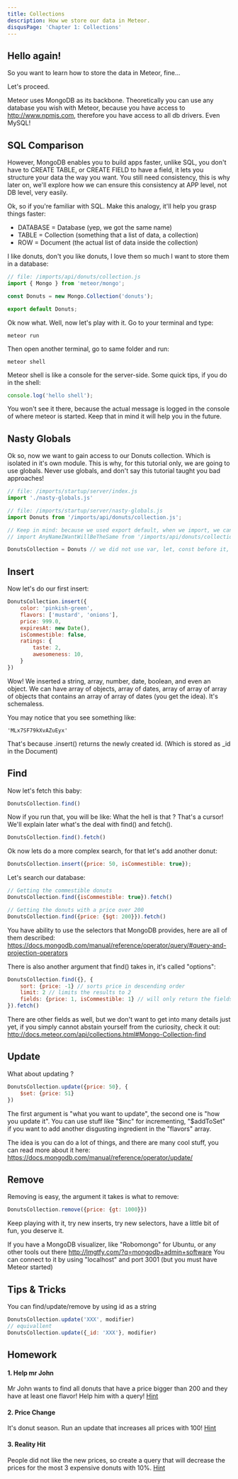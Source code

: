 ```yaml
---
title: Collections
description: How we store our data in Meteor.
disqusPage: 'Chapter 1: Collections'
---
```


## Hello again!
So you want to learn how to store the data in Meteor, fine...

Let's proceed.

Meteor uses MongoDB as its backbone. Theoretically you can use any database you wish with Meteor, because
you have access to http://www.npmjs.com, therefore you have access to all db drivers. Even MySQL!
 

## SQL Comparison
However, MongoDB enables you to build apps faster, unlike SQL, you don't have to CREATE TABLE, or CREATE FIELD to have a field,
it lets you structure your data the way you want. You still need consistency, this is why later on,
we'll explore how we can ensure this consistency at APP level, not DB level, very easily.

Ok, so if you're familiar with SQL. Make this analogy, it'll help you grasp things faster:
- DATABASE = Database (yep, we got the same name)
- TABLE = Collection (something that a list of data, a collection)
- ROW = Document (the actual list of data inside the collection)

I like donuts, don't you like donuts, I love them so much I want to store them in a database:

```js
// file: /imports/api/donuts/collection.js
import { Mongo } from 'meteor/mongo';

const Donuts = new Mongo.Collection('donuts');

export default Donuts;
```

Ok now what. Well, now let's play with it. Go to your terminal and type: 
```
meteor run
```

Then open another terminal, go to same folder and run:
```
meteor shell
```

Meteor shell is like a console for the server-side. Some quick tips, if you do in the shell:
```js
console.log('hello shell');
```

You won't see it there, because the actual message is logged in the console of where meteor is started. Keep that in mind it will help you in the future.

## Nasty Globals

Ok so, now we want to gain access to our Donuts collection. Which is isolated in it's own module.
This is why, for this tutorial only, we are going to use globals. Never use globals, and don't say this tutorial taught you bad approaches!

```js
// file: /imports/startup/server/index.js
import './nasty-globals.js'

// file: /imports/startup/server/nasty-globals.js
import Donuts from '/imports/api/donuts/collection.js'; 

// Keep in mind: because we used export default, when we import, we can import as any name:
// import AnyNameIWantWillBeTheSame from '/imports/api/donuts/collection.js'

DonutsCollection = Donuts // we did not use var, let, const before it, so it's a global
```

## Insert

Now let's do our first insert:
```js
DonutsCollection.insert({
    color: 'pinkish-green', 
    flavors: ['mustard', 'onions'], 
    price: 999.0, 
    expiresAt: new Date(),
    isCommestible: false,
    ratings: {
        taste: 2,
        awesomeness: 10,
    }
})
```

Wow! We inserted a string, array, number, date, boolean, and even an object. We can have array of objects, array of dates,
array of array of array of objects that contains an array of array of dates (you get the idea). It's schemaless.


You may notice that you see something like:
```
'MLx7SF79kXvAZuEyx'
```

That's because .insert() returns the newly created id. (Which is stored as _id in the Document)


## Find
Now let's fetch this baby:
```js
DonutsCollection.find()
```

Now if you run that, you will be like: What the hell is that ?
That's a cursor! We'll explain later what's the deal with find() and fetch().

```js
DonutsCollection.find().fetch()
```

Ok now lets do a more complex search, for that let's add another donut:
```js
DonutsCollection.insert({price: 50, isCommestible: true});
```

Let's search our database:
```js
// Getting the commestible donuts
DonutsCollection.find({isCommestible: true}).fetch()

// Getting the donuts with a price over 200
DonutsCollection.find({price: {$gt: 200}}).fetch()
```

You have ability to use the selectors that MongoDB provides, here are all of them described:
https://docs.mongodb.com/manual/reference/operator/query/#query-and-projection-operators

There is also another argument that find() takes in, it's called "options":
```js
DonutsCollection.find({}, {
    sort: {price: -1} // sorts price in descending order
    limit: 2 // limits the results to 2
    fields: {price: 1, isCommestible: 1} // will only return the fields price and isCommestible
}).fetch()
```

There are other fields as well, but we don't want to get into many details just yet, if you simply cannot abstain yourself from the curiosity, check it out:
http://docs.meteor.com/api/collections.html#Mongo-Collection-find

## Update

What about updating ?

```js
DonutsCollection.update({price: 50}, {
    $set: {price: 51}
})
```

The first argument is "what you want to update", the second one is "how you update it". You can use stuff like "$inc" for incrementing, 
"$addToSet" if you want to add another disgusting ingredient in the "flavors" array.

The idea is you can do a lot of things, and there are many cool stuff, you can read more about it here:
https://docs.mongodb.com/manual/reference/operator/update/

## Remove

Removing is easy, the argument it takes is what to remove:
```js
DonutsCollection.remove({price: {gt: 1000}})
```

Keep playing with it, try new inserts, try new selectors, have a little bit of fun, you deserve it.

If you have a MongoDB visualizer, like "Robomongo" for Ubuntu, or any other tools out there http://lmgtfy.com/?q=mongodb+admin+software
You can connect to it by using "localhost" and port 3001 (but you must have Meteor started)


## Tips & Tricks

You can find/update/remove by using id as a string
```js
DonutsCollection.update('XXX', modifier)
// equivallent
DonutsCollection.update({_id: 'XXX'}, modifier)
```


## Homework

#### 1. Help mr John
Mr John wants to find all donuts that have a price bigger than 200 and they have at least one flavor!
Help him with a query! [Hint](https://docs.mongodb.com/manual/reference/operator/query/size/#op._S_size)

#### 2. Price Change
It's donut season. Run an update that increases all prices with 100! 
[Hint](https://docs.mongodb.com/manual/reference/operator/update/inc/#up._S_inc)

#### 3. Reality Hit
People did not like the new prices, so create a query that will decrease the prices for the most 3 expensive 
donuts with 10%. [Hint](https://docs.mongodb.com/manual/reference/operator/update/mul/#up._S_mul)








